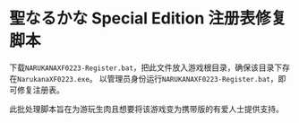 # 聖なるかな Special Edition 注册表修复脚本

下载`NARUKANAXF0223-Register.bat`，把此文件放入游戏根目录，确保该目录下存在`NarukanaXF0223.exe`。
以管理员身份运行`NARUKANAXF0223-Register.bat`，即可修复注册表。

此批处理脚本旨在为游玩生肉且想要将该游戏变为携带版的有爱人士提供支持。
